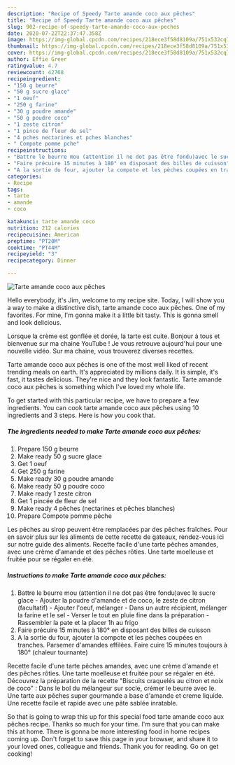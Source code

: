```yaml
---
description: "Recipe of Speedy Tarte amande coco aux pêches"
title: "Recipe of Speedy Tarte amande coco aux pêches"
slug: 902-recipe-of-speedy-tarte-amande-coco-aux-peches
date: 2020-07-22T22:37:47.358Z
image: https://img-global.cpcdn.com/recipes/218ece3f58d8109a/751x532cq70/tarte-amande-coco-aux-peches-photo-principale-de-la-recette.jpg
thumbnail: https://img-global.cpcdn.com/recipes/218ece3f58d8109a/751x532cq70/tarte-amande-coco-aux-peches-photo-principale-de-la-recette.jpg
cover: https://img-global.cpcdn.com/recipes/218ece3f58d8109a/751x532cq70/tarte-amande-coco-aux-peches-photo-principale-de-la-recette.jpg
author: Effie Greer
ratingvalue: 4.7
reviewcount: 42768
recipeingredient:
- "150 g beurre"
- "50 g sucre glace"
- "1 oeuf"
- "250 g farine"
- "30 g poudre amande"
- "50 g poudre coco"
- "1 zeste citron"
- "1 pince de fleur de sel"
- "4 pches nectarines et pches blanches"
- " Compote pomme pche"
recipeinstructions:
- "Battre le beurre mou (attention il ne dot pas être fondu)avec le sucre glace Ajouter la poudre d&#39;amande et de coco, le zeste de citron (facultatif) Ajouter l&#39;oeuf, mélanger Dans un autre récipient, mélanger la farine et le sel Verser le tout en pluie fine dans la préparation  Rassembler la pate et la placer 1h au frigo"
- "Faire précuire 15 minutes à 180° en disposant des billes de cuisson"
- "A la sortie du four, ajouter la compote et les pèches coupées en tranches. Parsemer d&#39;amandes effilées. Faire cuire 15 minutes toujours à 180° (chaleur tournante)"
categories:
- Recipe
tags:
- tarte
- amande
- coco

katakunci: tarte amande coco 
nutrition: 212 calories
recipecuisine: American
preptime: "PT20M"
cooktime: "PT44M"
recipeyield: "3"
recipecategory: Dinner

---
```



![Tarte amande coco aux pêches](https://img-global.cpcdn.com/recipes/218ece3f58d8109a/751x532cq70/tarte-amande-coco-aux-peches-photo-principale-de-la-recette.jpg)

Hello everybody, it's Jim, welcome to my recipe site. Today, I will show you a way to make a distinctive dish, tarte amande coco aux pêches. One of my favorites. For mine, I'm gonna make it a little bit tasty. This is gonna smell and look delicious.

Lorsque la crème est gonflée et dorée, la tarte est cuite. Bonjour à tous et bienvenue sur ma chaine YouTube ! Je vous retrouve aujourd&#39;hui pour une nouvelle vidéo. Sur ma chaine, vous trouverez diverses recettes.

Tarte amande coco aux pêches is one of the most well liked of recent trending meals on earth. It's appreciated by millions daily. It is simple, it's fast, it tastes delicious. They're nice and they look fantastic. Tarte amande coco aux pêches is something which I've loved my whole life.


To get started with this particular recipe, we have to prepare a few ingredients. You can cook tarte amande coco aux pêches using 10 ingredients and 3 steps. Here is how you cook that.

<!--inarticleads1-->

##### The ingredients needed to make Tarte amande coco aux pêches:

1. Prepare 150 g beurre
1. Make ready 50 g sucre glace
1. Get 1 oeuf
1. Get 250 g farine
1. Make ready 30 g poudre amande
1. Make ready 50 g poudre coco
1. Make ready 1 zeste citron
1. Get 1 pincée de fleur de sel
1. Make ready 4 pêches (nectarines et pêches blanches)
1. Prepare  Compote pomme pêche


Les pêches au sirop peuvent être remplacées par des pêches fraîches. Pour en savoir plus sur les aliments de cette recette de gateaux, rendez-vous ici sur notre guide des aliments. Recette facile d&#39;une tarte pêches amandes, avec une crème d&#39;amande et des pêches rôties. Une tarte moelleuse et fruitée pour se régaler en été. 

<!--inarticleads2-->

##### Instructions to make Tarte amande coco aux pêches:

1. Battre le beurre mou (attention il ne dot pas être fondu)avec le sucre glace - Ajouter la poudre d&#39;amande et de coco, le zeste de citron (facultatif) - Ajouter l&#39;oeuf, mélanger - Dans un autre récipient, mélanger la farine et le sel - Verser le tout en pluie fine dans la préparation  - Rassembler la pate et la placer 1h au frigo
1. Faire précuire 15 minutes à 180° en disposant des billes de cuisson
1. A la sortie du four, ajouter la compote et les pèches coupées en tranches. Parsemer d&#39;amandes effilées. Faire cuire 15 minutes toujours à 180° (chaleur tournante)


Recette facile d&#39;une tarte pêches amandes, avec une crème d&#39;amande et des pêches rôties. Une tarte moelleuse et fruitée pour se régaler en été. Découvrez la préparation de la recette &#34;Biscuits craquelés au citron et noix de coco&#34; : Dans le bol du mélangeur sur socle, crémer le beurre avec le. Une tarte aux pêches super gourmande a base d&#39;amande et creme liquide. Une recette facile et rapide avec une pâte sablée inratable. 

So that is going to wrap this up for this special food tarte amande coco aux pêches recipe. Thanks so much for your time. I'm sure that you can make this at home. There is gonna be more interesting food in home recipes coming up. Don't forget to save this page in your browser, and share it to your loved ones, colleague and friends. Thank you for reading. Go on get cooking!
